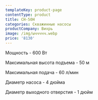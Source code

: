 ```yaml
---
templateKey: product-page
contentType: product
title: СН-50Н
categories: Скважинные насосы
productCompany: Вихрь
image: /img/ыччччч.webp
price: '8130'
---
```

Мощность - 600 Вт

Максимальная высота подъема - 50 м

Максимальная подача - 60 л/мин

Диаметр насоса - 4 дюйма

Диаметр выходного отверстия - 1 дюйм
